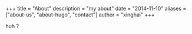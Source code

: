+++
title = "About"
description = "my about"
date = "2014-11-10"
aliases = ["about-us", "about-hugo", "contact"]
author = "xinghai"
+++

huh ? 